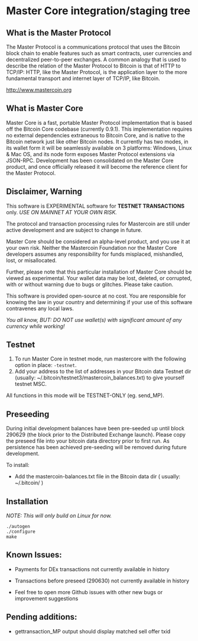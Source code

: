 Master Core integration/staging tree
=================================================

What is the Master Protocol
----------------------------
The Master Protocol is a communications protocol that uses the Bitcoin block chain to enable features such as smart contracts, user currencies and decentralized peer-to-peer exchanges. A common analogy that is used to describe the relation of the Master Protocol to Bitcoin is that of HTTP to TCP/IP: HTTP, like the Master Protocol, is the application layer to the more fundamental transport and internet layer of TCP/IP, like Bitcoin.

http://www.mastercoin.org

What is Master Core
---------------------------

Master Core is a fast, portable Master Protocol implementation that is based off the Bitcoin Core codebase (currently 0.9.1). This implementation requires no external dependencies extraneous to Bitcoin Core, and is native to the Bitcoin network just like other Bitcoin nodes. It currently has two modes, in its wallet form it will be seamlessly available on 3 platforms: Windows, Linux & Mac OS, and its node form exposes Master Protocol extensions via JSON-RPC. Development has been consolidated on the Master Core product, and once officially released it will become the reference client for the Master Protocol.

Disclaimer, Warning
--------------

This software is EXPERIMENTAL software for **TESTNET TRANSACTIONS** only. *USE ON MAINNET AT YOUR OWN RISK.*

The protocol and transaction processing rules for Mastercoin are still under active development and are subject to change in future. 

Master Core should be considered an alpha-level product, and you use it at your own risk.  Neither the Mastercoin Foundation nor the Master Core developers assumes any responsibility for funds misplaced, mishandled, lost, or misallocated.

Further, please note that this particular installation of Master Core should be viewed as experimental.  Your wallet data may be lost, deleted, or corrupted, with or without warning due to bugs or glitches. Please take caution.

This software is provided open-source at no cost.  You are responsible for knowing the law in your country and determining if your use of this software contravenes any local laws.

*You all know, BUT: DO NOT use wallet(s) with significant amount of any currency while working!*

Testnet
-------------------

1. To run Master Core in testnet mode, run mastercore with the following option in place: ``` -testnet ```.
2. Add your address to the list of addresses in your Bitcoin data Testnet dir (usually: ~/.bitcoin/testnet3/mastercoin_balances.txt) to give yourself testnet MSC. 

All functions in this mode will be TESTNET-ONLY (eg. send_MP).

Preseeding
--------------------

During initial development balances have been pre-seeded up until block 290629 (the block prior to the Distributed Exchange launch).  Please copy the preseed file into your bitcoin data directory prior to first run. As persistence has been achieved pre-seeding will be removed during future development. 

To install:

* Add the mastercoin-balances.txt file in the Bitcoin data dir ( usually: ~/.bitcoin/ )


Installation
------------

*NOTE: This will only build on Linux for now.*

```
./autogen
./configure
make
```

Known Issues:
----------------
* Payments for DEx transactions not currently available in history

* Transactions before preseed (290630) not currently available in history

* Feel free to open more Github issues with other new bugs or improvement suggestions

Pending additions:
------------------

* gettransaction_MP output should display matched sell offer txid

